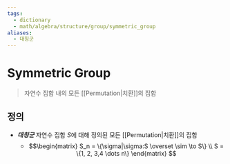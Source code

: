 ```yaml
---
tags:
  - dictionary
  - math/algebra/structure/group/symmetric_group
aliases:
  - 대칭군
---
```

# Symmetric Group
> 자연수 집합 내의 모든 [[Permutation|치환]]의 집합
## 정의
+ ***대칭군*** 자연수 집합 $S$에 대해 정의된 모든 [[Permutation|치환]]의 집합
	+ $$\begin{matrix}
S_n = \{\sigma|\sigma:S \overset \sim \to S\} \\
S = \{1, 2, 3,4 \dots n\}
\end{matrix}
$$
